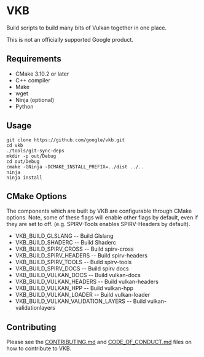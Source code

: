 # VKB

Build scripts to build many bits of Vulkan together in one place.

This is not an officially supported Google product.

## Requirements

* CMake 3.10.2 or later
* C++ compiler
* Make
* wget
* Ninja (optional)
* Python

## Usage

```shell
git clone https://github.com/google/vkb.git
cd vkb
./tools/git-sync-deps
mkdir -p out/Debug
cd out/Debug
cmake -GNinja -DCMAKE_INSTALL_PREFIX=../dist ../..
ninja
ninja install
```

## CMake Options
The components which are built by VKB are configurable through CMake options.
Note, some of these flags will enable other flags by default, even if they are
set to off. (e.g. SPIRV-Tools enables SPIRV-Headers by default).

 * VKB_BUILD_GLSLANG -- Build Glslang
 * VKB_BUILD_SHADERC -- Build Shaderc
 * VKB_BUILD_SPIRV_CROSS -- Build spirv-cross
 * VKB_BUILD_SPIRV_HEADERS -- Build spirv-headers
 * VKB_BUILD_SPIRV_TOOLS -- Build spirv-tools
 * VKB_BUILD_SPIRV_DOCS -- Build spirv docs
 * VKB_BUILD_VULKAN_DOCS -- Build vulkan-docs
 * VKB_BUILD_VULKAN_HEADERS -- Build vulkan-headers
 * VKB_BUILD_VULKAN_HPP -- Build vulkan-hpp
 * VKB_BUILD_VULKAN_LOADER -- Build vulkan-loader
 * VKB_BUILD_VULKAN_VALIDATION_LAYERS -- Build vulkan-validationlayers

## Contributing

Please see the [CONTRIBUTING.md](/CONTRIBUTING.md) and
[CODE_OF_CONDUCT.md](/CODE_OF_CONDUCT.md) files on how to contribute
to VKB.
